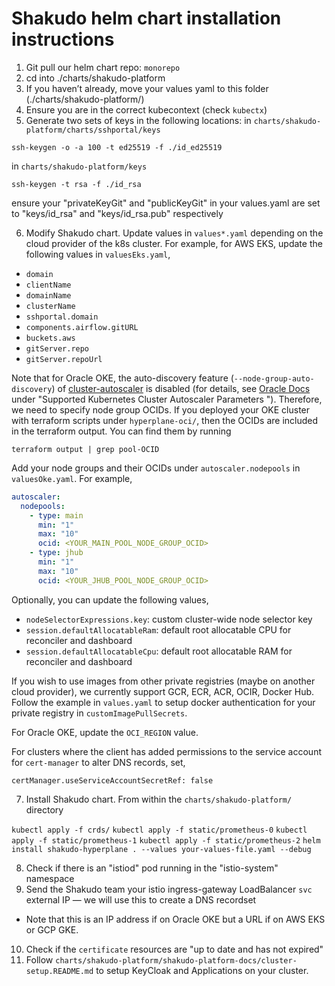 # Shakudo helm chart installation instructions

1. Git pull our helm chart repo: `monorepo`
2. cd into ./charts/shakudo-platform
3. If you haven’t already, move your values yaml to this folder (./charts/shakudo-platform/)
4. Ensure you are in the correct kubecontext (check `kubectx`)
5. Generate two sets of keys in the following locations:
   in `charts/shakudo-platform/charts/sshportal/keys`

```
ssh-keygen -o -a 100 -t ed25519 -f ./id_ed25519
```

in `charts/shakudo-platform/keys`

```
ssh-keygen -t rsa -f ./id_rsa
```

ensure your "privateKeyGit" and "publicKeyGit" in your values.yaml are set to "keys/id_rsa" and "keys/id_rsa.pub" respectively

6. Modify Shakudo chart. Update values in `values*.yaml` depending on the cloud provider of the k8s cluster. For example, for AWS EKS, update the following values in `valuesEks.yaml`,

- `domain`
- `clientName`
- `domainName`
- `clusterName`
- `sshportal.domain`
- `components.airflow.gitURL`
- `buckets.aws`
- `gitServer.repo`
- `gitServer.repoUrl`

Note that for Oracle OKE, the auto-discovery feature (`--node-group-auto-discovery`) of [cluster-autoscaler](https://github.com/kubernetes/autoscaler) is disabled (for details, see [Oracle Docs](https://docs.oracle.com/en-us/iaas/Content/ContEng/Tasks/contengusingclusterautoscaler.htm) under "Supported Kubernetes Cluster Autoscaler Parameters
"). Therefore, we need to specify node group OCIDs. If you deployed your OKE cluster with terraform scripts under `hyperplane-oci/`, then the OCIDs are included in the terraform output. You can find them by running

```
terraform output | grep pool-OCID
```

Add your node groups and their OCIDs under `autoscaler.nodepools` in `valuesOke.yaml`. For example,

```yaml
autoscaler:
  nodepools:
    - type: main
      min: "1"
      max: "10"
      ocid: <YOUR_MAIN_POOL_NODE_GROUP_OCID>
    - type: jhub
      min: "1"
      max: "10"
      ocid: <YOUR_JHUB_POOL_NODE_GROUP_OCID>
```

Optionally, you can update the following values,

- `nodeSelectorExpressions.key`: custom cluster-wide node selector key
- `session.defaultAllocatableRam`: default root allocatable CPU for reconciler and dashboard
- `session.defaultAllocatableCpu`: default root allocatable RAM for reconciler and dashboard

If you wish to use images from other private registries (maybe on another cloud provider), we currently support GCR, ECR, ACR, OCIR, Docker Hub. Follow the example in `values.yaml` to setup docker authentication for your private registry in `customImagePullSecrets`.

For Oracle OKE, update the `OCI_REGION` value.

For clusters where the client has added permissions to the service account for `cert-manager` to alter DNS records, set,

```
certManager.useServiceAccountSecretRef: false
```

7. Install Shakudo chart. From within the `charts/shakudo-platform/` directory

`kubectl apply -f crds/`
`kubectl apply -f static/prometheus-0`
`kubectl apply -f static/prometheus-1`
`kubectl apply -f static/prometheus-2`
`helm install shakudo-hyperplane . --values your-values-file.yaml --debug`

8. Check if there is an "istiod" pod running in the "istio-system" namespace
9. Send the Shakudo team your istio ingress-gateway LoadBalancer `svc` external IP — we will use this to create a DNS recordset

- Note that this is an IP address if on Oracle OKE but a URL if on AWS EKS or GCP GKE.

10. Check if the `certificate` resources are "up to date and has not expired"
11. Follow `charts/shakudo-platform/shakudo-platform-docs/cluster-setup.README.md` to setup KeyCloak and Applications on your cluster.
